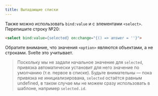 ```yaml
---
title: Выпадающие списки
---
```


Также можно использовать `bind:value` и с элементами `<select>`. Перепишите строку №20:

```html
<select bind:value={selected} on:change="{() => answer = ''}">
```

Обратите внимание, что значения `<option>` являются объектами, а не строками. Svelte это учитывает.

> Поскольку мы не задали начальное значение для `selected`, привязка автоматически установит для него значение по умолчанию (т.е. первое в списке). Будьте внимательны — пока привязка не инициализирована, `selected` остаётся равным undefined, в таком случае мы не можем сразу использовать в шаблоне, например `selected.id`.
